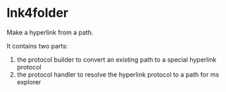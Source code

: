 # lnk4folder
Make a hyperlink from a path.


It contains two parts:
1. the protocol builder to convert an existing path to a special hyperlink protocol
2. the protocol handler to resolve the hyperlink protocol to a path for ms explorer
